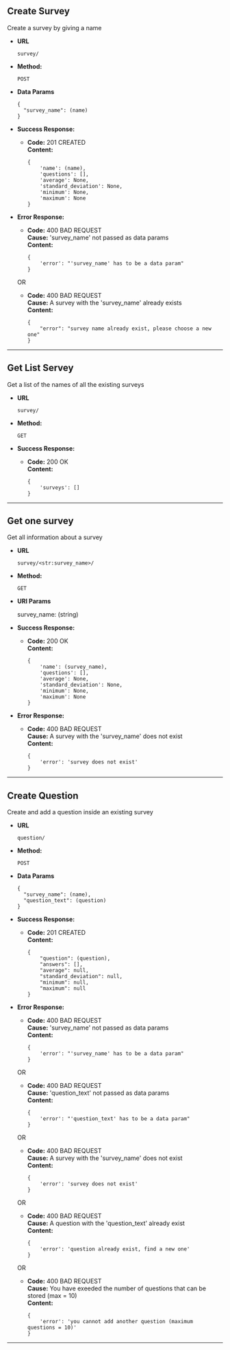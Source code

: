 **Create Survey**
----
  Create a survey by giving a name

* **URL**

  `survey/`

* **Method:**

  `POST`

* **Data Params**

  ```
  {
    "survey_name": (name)
  }
  ```
* **Success Response:**

  * **Code:** 201 CREATED <br />
    **Content:** 
    ```
    {
        'name': (name),
        'questions': [],
        'average': None,
        'standard_deviation': None,
        'minimum': None,
        'maximum': None
    }
    ```
 
* **Error Response:**

  * **Code:** 400 BAD REQUEST <br />
    **Cause:** 'survey_name' not passed as data params <br />
    **Content:**
    ```
    {
        'error': "'survey_name' has to be a data param"
    }
    ```

  OR

  * **Code:** 400 BAD REQUEST <br />
    **Cause:** A survey with the 'survey_name' already exists <br />
    **Content:**
    ```
    {
        "error": "survey name already exist, please choose a new one"
    }
    ```
---

**Get List Servey**
----
  Get a list of the names of all the existing surveys

* **URL**

  `survey/`

* **Method:**

  `GET`

* **Success Response:**

  * **Code:** 200 OK <br />
    **Content:** 
    ```
    {
        'surveys': []
    }
    ```
---

**Get one survey**
----
  Get all information about a survey

* **URL**

  `survey/<str:survey_name>/`

* **Method:**

  `GET`

* **URI Params**

  survey_name: (string)

* **Success Response:**

  * **Code:** 200 OK <br />
    **Content:** 
    ```
    {
        'name': (survey_name),
        'questions': [],
        'average': None,
        'standard_deviation': None,
        'minimum': None,
        'maximum': None
    }
    ```
 
* **Error Response:**

  * **Code:** 400 BAD REQUEST <br />
    **Cause:** A survey with the 'survey_name' does not exist <br />
    **Content:**
    ```
    {
        'error': 'survey does not exist'
    }
    ```
---

**Create Question**
----
  Create and add a question inside an existing survey

* **URL**

  `question/`

* **Method:**

  `POST`

* **Data Params**

  ```
  {
    "survey_name": (name),
    "question_text": (question)
  }
  ```
* **Success Response:**

  * **Code:** 201 CREATED <br />
    **Content:** 
    ```
    {
        "question": (question),
        "answers": [],
        "average": null,
        "standard_deviation": null,
        "minimum": null,
        "maximum": null
    }
    ```
 
* **Error Response:**

  * **Code:** 400 BAD REQUEST <br />
    **Cause:** 'survey_name' not passed as data params <br />
    **Content:**
    ```
    {
        'error': "'survey_name' has to be a data param"
    }
    ```

  OR

  * **Code:** 400 BAD REQUEST <br />
    **Cause:** 'question_text' not passed as data params <br />
    **Content:**
    ```
    {
        'error': "'question_text' has to be a data param"
    }
    ```

  OR

  * **Code:** 400 BAD REQUEST <br />
    **Cause:** A survey with the 'survey_name' does not exist <br />
    **Content:**
    ```
    {
        'error': 'survey does not exist'
    }
    ```

  OR

  * **Code:** 400 BAD REQUEST <br />
    **Cause:** A question with the 'question_text' already exist <br />
    **Content:**
    ```
    {
        'error': 'question already exist, find a new one'
    }
    ```

  OR

  * **Code:** 400 BAD REQUEST <br />
    **Cause:** You have exeeded the number of questions that can be stored (max = 10) <br />
    **Content:**
    ```
    {
        'error': 'you cannot add another question (maximum questions = 10)'
    }
    ```
---